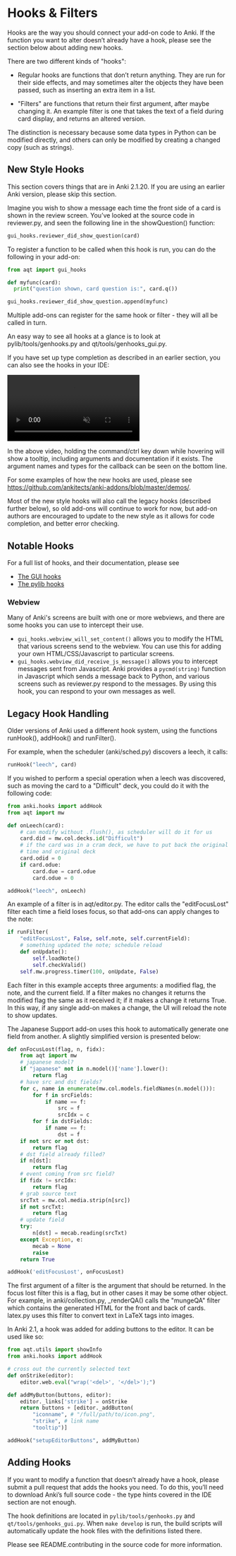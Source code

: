 # Hooks & Filters

Hooks are the way you should connect your add-on code to Anki. If the
function you want to alter doesn’t already have a hook, please see the
section below about adding new hooks.

There are two different kinds of "hooks":

-   Regular hooks are functions that don’t return anything. They are run
    for their side effects, and may sometimes alter the objects they
    have been passed, such as inserting an extra item in a list.

-   "Filters" are functions that return their first argument, after
    maybe changing it. An example filter is one that takes the text of a
    field during card display, and returns an altered version.

The distinction is necessary because some data types in Python can be
modified directly, and others can only be modified by creating a changed
copy (such as strings).

## New Style Hooks

This section covers things that are in Anki 2.1.20. If you are using an
earlier Anki version, please skip this section.

Imagine you wish to show a message each time the front side of a card is
shown in the review screen. You’ve looked at the source code in
reviewer.py, and seen the following line in the showQuestion() function:

```python
gui_hooks.reviewer_did_show_question(card)
```

To register a function to be called when this hook is run, you can do
the following in your add-on:

```python
from aqt import gui_hooks

def myfunc(card):
  print("question shown, card question is:", card.q())

gui_hooks.reviewer_did_show_question.append(myfunc)
```

Multiple add-ons can register for the same hook or filter - they will
all be called in turn.

An easy way to see all hooks at a glance is to look at
pylib/tools/genhooks.py and qt/tools/genhooks\_gui.py.

If you have set up type completion as described in an earlier section,
you can also see the hooks in your IDE:

<video controls autoplay loop muted>
 <source src="img/autocomplete.mp4" type="video/mp4">
</video>

In the above video, holding the command/ctrl key down while hovering
will show a tooltip, including arguments and documentation if it exists.
The argument names and types for the callback can be seen on the bottom
line.

For some examples of how the new hooks are used, please see
<https://github.com/ankitects/anki-addons/blob/master/demos/>.

Most of the new style hooks will also call the legacy hooks (described
further below), so old add-ons will continue to work for now, but add-on authors
are encouraged to update to the new style as it allows for code
completion, and better error checking.

## Notable Hooks

For a full list of hooks, and their documentation, please see
- [The GUI hooks](https://github.com/ankitects/anki/blob/master/qt/tools/genhooks_gui.py)
- [The pylib hooks](https://github.com/ankitects/anki/blob/master/pylib/tools/genhooks.py)

### Webview

Many of Anki's screens are built with one or more webviews, and there are
some hooks you can use to intercept their use.

- `gui_hooks.webview_will_set_content()` allows you to modify the HTML that
various screens send to the webview. You can use this for adding your own
HTML/CSS/Javascript to particular screens.
- `gui_hooks.webview_did_receive_js_message()` allows you to intercept
messages sent from Javascript. Anki provides a `pycmd(string)` function in
Javascript which sends a message back to Python, and various screens such as
reviewer.py respond to the messages. By using this hook, you can respond
to your own messages as well.

## Legacy Hook Handling

Older versions of Anki used a different hook system, using the functions
runHook(), addHook() and runFilter().

For example, when the scheduler (anki/sched.py) discovers a leech, it
calls:

```python
runHook("leech", card)
```

If you wished to perform a special operation when a leech was
discovered, such as moving the card to a "Difficult" deck, you could do
it with the following code:

```python
from anki.hooks import addHook
from aqt import mw

def onLeech(card):
    # can modify without .flush(), as scheduler will do it for us
    card.did = mw.col.decks.id("Difficult")
    # if the card was in a cram deck, we have to put back the original due
    # time and original deck
    card.odid = 0
    if card.odue:
        card.due = card.odue
        card.odue = 0

addHook("leech", onLeech)
```

An example of a filter is in aqt/editor.py. The editor calls the
"editFocusLost" filter each time a field loses focus, so that add-ons
can apply changes to the note:

```python
if runFilter(
    "editFocusLost", False, self.note, self.currentField):
    # something updated the note; schedule reload
    def onUpdate():
        self.loadNote()
        self.checkValid()
    self.mw.progress.timer(100, onUpdate, False)
```

Each filter in this example accepts three arguments: a modified flag,
the note, and the current field. If a filter makes no changes it returns
the modified flag the same as it received it; if it makes a change it
returns True. In this way, if any single add-on makes a change, the UI
will reload the note to show updates.

The Japanese Support add-on uses this hook to automatically generate one
field from another. A slightly simplified version is presented below:

```python
def onFocusLost(flag, n, fidx):
    from aqt import mw
    # japanese model?
    if "japanese" not in n.model()['name'].lower():
        return flag
    # have src and dst fields?
    for c, name in enumerate(mw.col.models.fieldNames(n.model())):
        for f in srcFields:
            if name == f:
                src = f
                srcIdx = c
        for f in dstFields:
            if name == f:
                dst = f
    if not src or not dst:
        return flag
    # dst field already filled?
    if n[dst]:
        return flag
    # event coming from src field?
    if fidx != srcIdx:
        return flag
    # grab source text
    srcTxt = mw.col.media.strip(n[src])
    if not srcTxt:
        return flag
    # update field
    try:
        n[dst] = mecab.reading(srcTxt)
    except Exception, e:
        mecab = None
        raise
    return True

addHook('editFocusLost', onFocusLost)
```

The first argument of a filter is the argument that should be returned.
In the focus lost filter this is a flag, but in other cases it may be
some other object. For example, in anki/collection.py, \_renderQA()
calls the "mungeQA" filter which contains the generated HTML for the
front and back of cards. latex.py uses this filter to convert text in
LaTeX tags into images.

In Anki 2.1, a hook was added for adding buttons to the editor. It can
be used like so:

```python
from aqt.utils import showInfo
from anki.hooks import addHook

# cross out the currently selected text
def onStrike(editor):
    editor.web.eval("wrap('<del>', '</del>');")

def addMyButton(buttons, editor):
    editor._links['strike'] = onStrike
    return buttons + [editor._addButton(
        "iconname", # "/full/path/to/icon.png",
        "strike", # link name
        "tooltip")]

addHook("setupEditorButtons", addMyButton)
```

## Adding Hooks

If you want to modify a function that doesn’t already have a hook,
please submit a pull request that adds the hooks you need. To do this,
you’ll need to download Anki’s full source code - the type hints covered
in the IDE section are not enough.

The hook definitions are located in `pylib/tools/genhooks.py` and
`qt/tools/genhooks_gui.py`. When `make develop` is run, the build scripts will
automatically update the hook files with the definitions listed there.

Please see README.contributing in the source code for more information.
